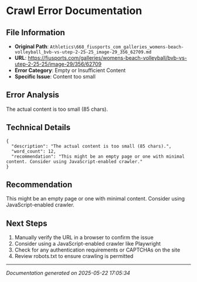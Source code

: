 # Crawl Error Documentation

## File Information
- **Original Path**: `Athletics\668_fiusports_com_galleries_womens-beach-volleyball_bvb-vs-utep-2-25-25_image-29_356_62709.md`
- **URL**: https://fiusports.com/galleries/womens-beach-volleyball/bvb-vs-utep-2-25-25/image-29/356/62709
- **Error Category**: Empty or Insufficient Content
- **Specific Issue**: Content too small

## Error Analysis
The actual content is too small (85 chars).

## Technical Details
```
{
  "description": "The actual content is too small (85 chars).",
  "word_count": 12,
  "recommendation": "This might be an empty page or one with minimal content. Consider using JavaScript-enabled crawler."
}
```

## Recommendation
This might be an empty page or one with minimal content. Consider using JavaScript-enabled crawler.

## Next Steps
1. Manually verify the URL in a browser to confirm the issue
2. Consider using a JavaScript-enabled crawler like Playwright
3. Check for any authentication requirements or CAPTCHAs on the site
4. Review robots.txt to ensure crawling is permitted

---
*Documentation generated on 2025-05-22 17:05:34*
